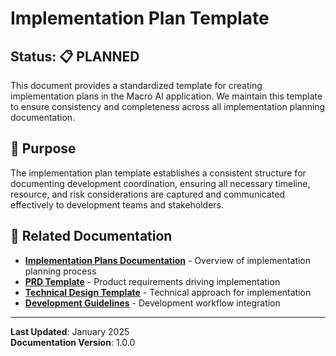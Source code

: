 # Implementation Plan Template

## Status: 📋 PLANNED

This document provides a standardized template for creating implementation plans in the Macro AI application. We
maintain this template to ensure consistency and completeness across all implementation planning documentation.

## 🎯 Purpose

The implementation plan template establishes a consistent structure for documenting development coordination, ensuring
all necessary timeline, resource, and risk considerations are captured and communicated effectively to development teams
and stakeholders.

## 🔗 Related Documentation

- **[Implementation Plans Documentation](./README.md)** - Overview of implementation planning process
- **[PRD Template](../../requirements/prds/template.md)** - Product requirements driving implementation
- **[Technical Design Template](../../requirements/technical-designs/template.md)** - Technical approach for implementation
- **[Development Guidelines](../../../development/README.md)** - Development workflow integration

---

**Last Updated**: January 2025  
**Documentation Version**: 1.0.0
